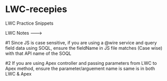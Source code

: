 # LWC-recepies
LWC Practice Snippets 

LWC Notes --->

#1 Since JS is case sensitive, if you are using a @wire service and query field data using SOQL, ensure the fieldName in JS file matches (Case wise) with that API name of the SOQL

#2 If you are using Apex controller and passing parameters from LWC to Apex method, ensure the parameter/arguement name is same is in both LWC & Apex
